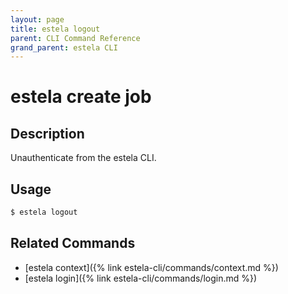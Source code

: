 ```yaml
---
layout: page
title: estela logout
parent: CLI Command Reference
grand_parent: estela CLI
---
```


# estela create job

## Description

Unauthenticate from the estela CLI.

## Usage

```bash
$ estela logout
```

## Related Commands

- [estela context]({% link estela-cli/commands/context.md %})
- [estela login]({% link estela-cli/commands/login.md %})
